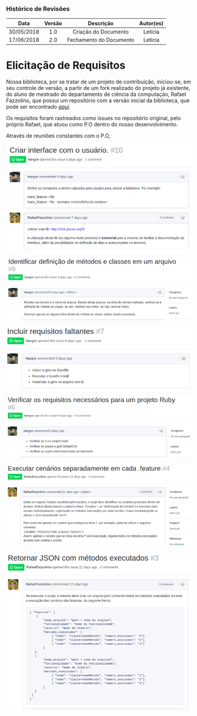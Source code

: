 ### Histórico de Revisões

| Data | Versão | Descrição | Autor(es) |
|:----:|:------:|:---------:|:-----:|
|30/05/2018|1.0|Criação do Documento| Letícia |
|17/06/2018|2.0|Fechamento do Documento| Letícia |

# Elicitação de Requisitos

Nossa biblioteca, por se tratar de um projeto de contribuição, iniciou-se, em seu controle de versão, a partir de um fork realizado do projeto já existente, do aluno de mestrado do departamento de ciência da computação, Rafael Fazzolino, que possui um repositório com a versão inicial da biblioteca, que pode ser encontrado
*[aqui](https://github.com/BDD-OperationalProfile/trace_feature)*.

Os requisitos foram rastreados como issues no repositório original, pelo próprio Rafael, que atuou como P.O dentro do nosso desenvolvimento.

Através de reuniões constantes com o P.O, 

![Processo](img/issue10.png)

![Processo](img/issue09.png)

![Processo](img/issue07.png)

![Processo](img/issue06.png)

![Processo](img/issue04.png)

![Processo](img/issue03.png)
